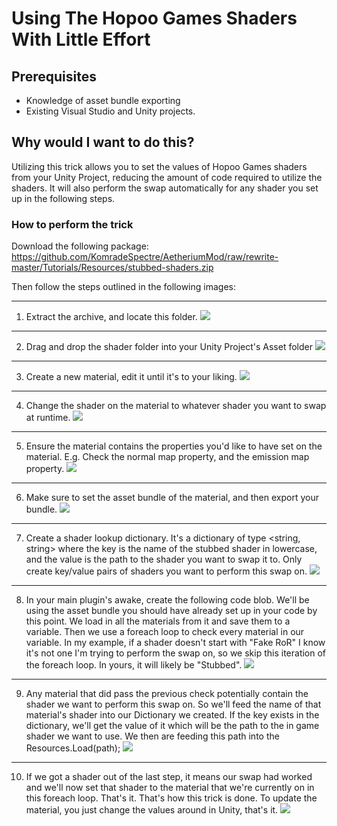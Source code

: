 # Using The Hopoo Games Shaders With Little Effort


## Prerequisites
- Knowledge of asset bundle exporting
- Existing Visual Studio and Unity projects.

## Why would I want to do this?
Utilizing this trick allows you to set the values of Hopoo Games shaders from your Unity Project, reducing the amount of code required to utilize the shaders. It will also perform the swap automatically for any shader you set up in the following steps.

### How to perform the trick

 Download the following package: https://github.com/KomradeSpectre/AetheriumMod/raw/rewrite-master/Tutorials/Resources/stubbed-shaders.zip
 
 Then follow the steps outlined in the following images:
 
 ----
 
1. Extract the archive, and locate this folder.
![](https://i.imgur.com/8OZQqvm.png)

----
2. Drag and drop the shader folder into your Unity Project's Asset folder
![](https://i.imgur.com/GPh2tF2.png)

----
3. Create a new material, edit it until it's to your liking.
![](https://i.imgur.com/uDn0cGk.png)

----
4. Change the shader on the material to whatever shader you want to swap at runtime.
![](https://i.imgur.com/ycnirpw.png)

----
5. Ensure the material contains the properties you'd like to have set on the material. E.g. Check the normal map property, and the emission map property.
![](https://i.imgur.com/EV0g07W.png)

----
6. Make sure to set the asset bundle of the material, and then export your bundle.
![](https://i.imgur.com/2HjpZWY.png)

----
7. Create a shader lookup dictionary. It's a dictionary of type <string, string> where the key is the name of the stubbed shader in lowercase, and the value is the path to the shader you want to swap it to. Only create key/value pairs of shaders you want to perform this swap on.
![](https://i.imgur.com/32clja3.png)

----
8. In your main plugin's awake, create the following code blob. We'll be using the asset bundle you should have already set up in your code by this point. We load in all the materials from it and save them to a variable. Then we use a foreach loop to check every material in our variable. In my example, if a shader doesn't start with "Fake RoR" I know it's not one I'm trying to perform the swap on, so we skip this iteration of the foreach loop. In yours, it will likely be "Stubbed".
![](https://i.imgur.com/qxYrp0J.png)

----
9. Any material that did pass the previous check potentially contain the shader we want to perform this swap on. So we'll feed the name of that material's shader into our Dictionary we created. If the key exists in the dictionary, we'll get the value of it which will be the path to the in game shader we want to use. We then are feeding this path into the Resources.Load<Shader>(path);
![](https://i.imgur.com/hTkbS0i.png)

----
10. If we got a shader out of the last step, it means our swap had worked and we'll now set that shader to the material that we're currently on in this foreach loop. That's it. That's how this trick is done. To update the material, you just change the values around in Unity, that's it.
![](https://i.imgur.com/eGsfNXK.png)